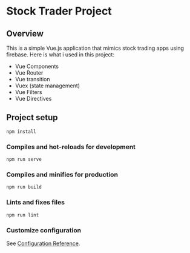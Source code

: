 # Stock Trader Project
## Overview
This is a simple Vue.js application that mimics stock trading apps using firebase.
Here is what i used in this project:
* Vue Components
* Vue Router 
* Vue transition
* Vuex (state management)
* Vue Filters
* Vue Directives

## Project setup
```
npm install
```

### Compiles and hot-reloads for development
```
npm run serve
```

### Compiles and minifies for production
```
npm run build
```

### Lints and fixes files
```
npm run lint
```

### Customize configuration
See [Configuration Reference](https://cli.vuejs.org/config/).
